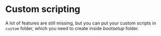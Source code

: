 # Custom scripting

A lot of features are still missing, but you can put your custom scripts in `custom` folder, which you need to create inside *bootsetup* folder.
